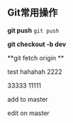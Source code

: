 ## Git常用操作

**git push**
`git push`

**git checkout -b dev**

**git fetch origin **


test hahahah 2222


33333
11111

add to master





edit on master